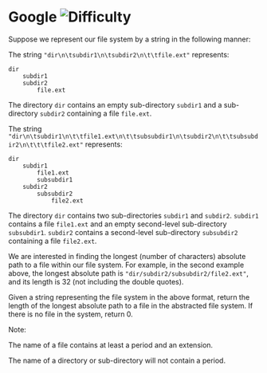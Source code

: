 # Google ![Difficulty](https://img.shields.io/badge/-HARD-red)
	
Suppose we represent our file system by a string in the following manner:
	
The string `"dir\n\tsubdir1\n\tsubdir2\n\t\tfile.ext"` represents:
	
```
dir
    subdir1
    subdir2
        file.ext
```
	
The directory `dir` contains an empty sub-directory `subdir1` and a sub-directory `subdir2` containing a file `file.ext`.
	
The string `"dir\n\tsubdir1\n\t\tfile1.ext\n\t\tsubsubdir1\n\tsubdir2\n\t\tsubsubdir2\n\t\t\tfile2.ext"` represents:
	
```
dir
    subdir1
        file1.ext
        subsubdir1
    subdir2
        subsubdir2
            file2.ext
```
	
The directory `dir` contains two sub-directories `subdir1` and `subdir2`. `subdir1` contains a file `file1.ext`
and an empty second-level sub-directory `subsubdir1`. `subdir2` contains a second-level sub-directory
`subsubdir2` containing a file `file2.ext`.
	
We are interested in finding the longest (number of characters) absolute path to a file within our
file system. For example, in the second example above, the longest absolute path is `"dir/subdir2/subsubdir2/file2.ext"`,
and its length is 32 (not including the double quotes).
	
Given a string representing the file system in the above format, return the length of the longest
absolute path to a file in the abstracted file system. If there is no file in the system, return 0.
	
Note:
	
The name of a file contains at least a period and an extension.
	
The name of a directory or sub-directory will not contain a period.
	
